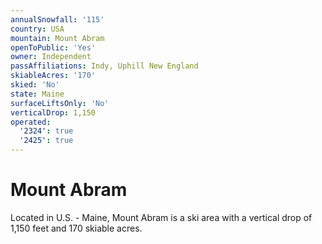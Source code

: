 ```yaml
---
annualSnowfall: '115'
country: USA
mountain: Mount Abram
openToPublic: 'Yes'
owner: Independent
passAffiliations: Indy, Uphill New England
skiableAcres: '170'
skied: 'No'
state: Maine
surfaceLiftsOnly: 'No'
verticalDrop: 1,150
operated:
  '2324': true
  '2425': true
---
```



# Mount Abram

Located in U.S. - Maine, Mount Abram is a ski area with a vertical drop of 1,150 feet and 170 skiable acres.
